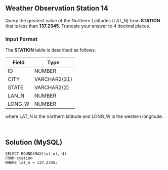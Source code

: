 [comment]: <> (Written: 01-Apr-2020)

## Weather Observation Station 14
Query the greatest value of the Northern Latitudes (LAT_N) from **STATION** that is less than **137.2345**. Truncate your answer to 4 decimal places.

### Input Format
The **STATION** table is described as follows:

| Field  | Type         |
|--------|--------------|
| ID     | NUMBER       |
| CITY   | VARCHAR2(21) |
| STATE  | VARCHAR2(2)  |
| LAN_N  | NUMBER       |
| LONG_W | NUMBER       |

where LAT_N is the northern latitude and LONG_W is the western longitude.

&nbsp;
## Solution (MySQL)
```
SELECT ROUND(MAX(lat_n), 4)
FROM station
WHERE lat_n < 137.2345;
```
